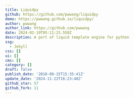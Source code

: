 ```yaml
---
title: Liquidpy
github: https://github.com/pwwang/liquidpy
demo: https://pwwang.github.io/liquidpy/
author: pwwang
author_link: https://github.com/pwwang
date: 2024-02-19T05:11:23.558Z
description: A port of liquid template engine for python
ssg:
  - Jekyll
css: []
ui: []
cms: []
category: []
draft: false
publish_date: '2018-09-15T15:35:41Z'
update_date: '2024-11-22T16:23:48Z'
github_star: 57
github_fork: 11
---
```

